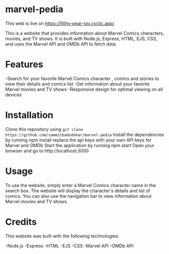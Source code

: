 # marvel-pedia

This web is live on https://filthy-pear-ray.cyclic.app/

This is a website that provides information about Marvel Comics characters, movies, and TV shows. It is built with Node.js, Express, HTML, EJS, CSS, and uses the Marvel API and OMDb API to fetch data.

# Features

-Search for your favorite Marvel Comics character , comics and stories to view their details and comics list
-Get information about your favorite Marvel movies and TV shows
-Responsive design for optimal viewing on all devices

# Installation

Clone this repository using `git clone https://github.com/sammitbadodekar/marvel-pedia`
Install the dependencies by running npm install
replace the api keys with your own API keys for Marvel and OMDb
Start the application by running npm start
Open your browser and go to http://localhost:3000

# Usage

To use the website, simply enter a Marvel Comics character name in the search box. The website will display the character's details and list of comics. You can also use the navigation bar to view information about Marvel movies and TV shows.

# Credits

This website was built with the following technologies:

-Node.js
-Express
-HTML
-EJS
-CSS
-Marvel API
-OMDb API


